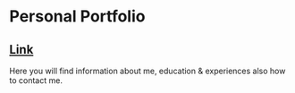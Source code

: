 # Personal Portfolio

## [Link](https://mtthw-ladd.github.io/)

Here you will find information about me, education & experiences also how to contact me.
